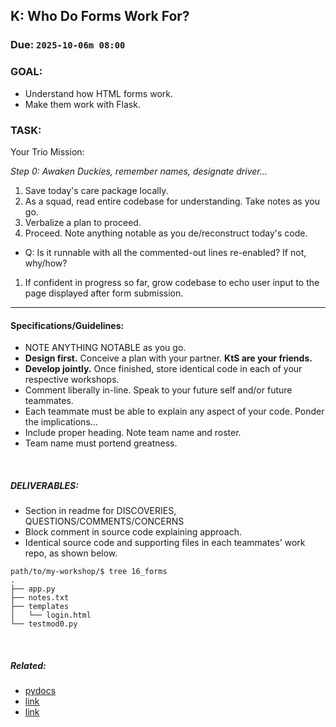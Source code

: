## K: Who Do Forms Work For?
### Due: `2025-10-06m 08:00`

### GOAL:
* Understand how HTML forms work.
* Make them work with Flask.

### TASK:
Your Trio Mission:

_Step 0: Awaken Duckies, remember names, designate driver..._

1. Save today's care package locally.
1. As a squad, read entire codebase for understanding. Take notes as you go.
1. Verbalize a plan to proceed.
1. Proceed. Note anything notable as you de/reconstruct today's code.
  - Q: Is it runnable with all the commented-out lines re-enabled? If not, why/how?
1. If confident in progress so far, grow codebase to echo user input to the page displayed after form submission.

   
--- 

#### Specifications/Guidelines:
* NOTE ANYTHING NOTABLE as you go.
* __Design first.__ Conceive a plan with your partner. __KtS are your friends.__
* __Develop jointly.__ Once finished, store identical code in each of your respective workshops.
* Comment liberally in-line. Speak to your future self and/or future teammates.
* Each teammate must be able to explain any aspect of your code. Ponder the implications...
* Include proper heading. Note team name and roster.
* Team name must portend greatness.

<br>

##### DELIVERABLES:
* Section in readme for DISCOVERIES, QUESTIONS/COMMENTS/CONCERNS
* Block comment in source code explaining approach.
* Identical source code and supporting files in each teammates' work repo, as shown below.

```
path/to/my-workshop/$ tree 16_forms
.
├── app.py
├── notes.txt
├── templates
│   └── login.html
└── testmod0.py
```


<br>


##### Related:
* [pydocs](https://docs.python.org/3.13/)  
* [link](https://xkcd.com/)
* [link]()

